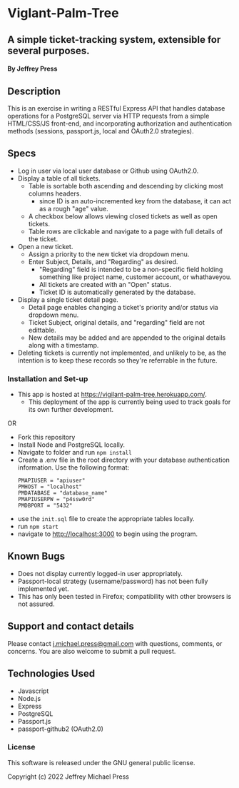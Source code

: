 # Viglant-Palm-Tree
## A simple ticket-tracking system, extensible for several purposes.
#### By Jeffrey Press

## Description
This is an exercise in writing a RESTful Express API that handles database operations for a PostgreSQL server via HTTP requests from a simple HTML/CSS/JS front-end, and incorporating authorization and authentication methods (sessions, passport.js, local and OAuth2.0 strategies).<br>

## Specs
+ Log in user via local user database or Github using OAuth2.0.
+ Display a table of all tickets.
    + Table is sortable both ascending and descending by clicking most columns headers. 
        + since ID is an auto-incremented key from the database, it can act as a rough "age" value.
    + A checkbox below allows viewing closed tickets as well as open tickets.
    + Table rows are clickable and navigate to a page with full details of the ticket.
+ Open a new ticket.
    + Assign a priority to the new ticket via dropdown menu.
    + Enter Subject, Details, and "Regarding" as desired.
        + "Regarding" field is intended to be a non-specific field holding something like project name, customer account, or whathaveyou.
        + All tickets are created with an "Open" status.
        + Ticket ID is automatically generated by the database.
+ Display a single ticket detail page.
    + Detail page enables changing a ticket's priority and/or status via dropdown menu.
    + Ticket Subject, original details, and "regarding" field are not edittable.
    + New details may be added and are appended to the original details along with a timestamp.
+ Deleting tickets is currently not implemented, and unlikely to be, as the intention is to keep these records so they're referrable in the future.


### Installation and Set-up
+ This app is hosted at <https://vigilant-palm-tree.herokuapp.com/>.
    + This deployment of the app is currently being used to track goals for its own further development.

OR

+ Fork this repository
+ Install Node and PostgreSQL locally.
+ Navigate to folder and run `npm install`
+ Create a .env file in the root directory with your database authentication information. Use the following format:
    ```
    PMAPIUSER = "apiuser"
    PMHOST = "localhost"
    PMDATABASE = "database_name"
    PMAPIUSERPW = "p4ssw0rd"
    PMDBPORT = "5432"
    ```
+ use the `init.sql` file to create the appropriate tables locally.
+ run `npm start`
+ navigate to <http://localhost:3000> to begin using the program.

## Known Bugs
+ Does not display currently logged-in user appropriately.
+ Passport-local strategy (username/password) has not been fully implemented yet.
+ This has only been tested in Firefox; compatibility with other browsers is not assured.

## Support and contact details
Please contact j.michael.press@gmail.com with questions, comments, or concerns. You are also welcome to submit a pull request.

## Technologies Used
   + Javascript
   + Node.js
   + Express
   + PostgreSQL
   + Passport.js
   + passport-github2 (OAuth2.0)

### License
This software is released under the GNU general public license.

Copyright (c) 2022 Jeffrey Michael Press
